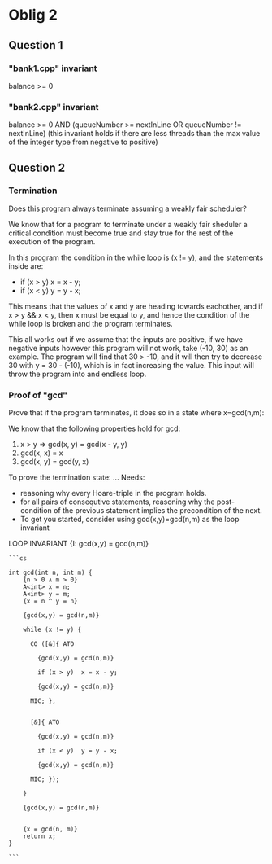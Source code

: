  # Oblig 2

## Question 1

### "bank1.cpp" invariant

balance >= 0

### "bank2.cpp" invariant

balance >= 0 AND (queueNumber >= nextInLine OR queueNumber != nextInLine)
(this invariant holds if there are less threads than the max value of the integer type from negative to positive)

## Question 2

### Termination

Does this program always terminate assuming a weakly fair scheduler?

We know that for a program to terminate under a weakly fair sheduler a critical condition must become true and stay true for the rest of the execution of the program.

In this program the condition in the while loop is (x != y), and the statements inside are:

  - if (x > y)  x = x - y;
  - if (x < y)  y = y - x;

This means that the values of x and y are heading towards eachother, and if x > y && x < y, then x must be equal to y, and hence the condition of the while loop is broken and the program terminates.

This all works out if we assume that the inputs are positive, if we have negative inputs however this program
will not work, take (-10, 30) as an example. The program will find that 30 > -10, and it will then try to decrease
30 with y = 30 - (-10), which is in fact increasing the value. This input will throw the program into and endless loop.

### Proof of "gcd"

Prove that if the program terminates, it does so in a state where x=gcd(n,m):

We know that the following properties hold for gcd:

 1. x > y => gcd(x, y) = gcd(x - y, y)
 2. gcd(x, x) = x
 3. gcd(x, y) = gcd(y, x)

To prove the termination state: ...
Needs:

- reasoning why every Hoare-triple in the program holds.
- for all pairs of consequtive statements, reasoning why the post-condition of the previous statement implies the precondition of the next.
- To get you started, consider using gcd(x,y)=gcd(n,m) as the loop invariant

LOOP INVARIANT {I: gcd(x,y) = gcd(n,m)}

    ```cs

    int gcd(int n, int m) {
        {n > 0 ∧ m > 0}
        A<int> x = n; 
        A<int> y = m;
        {x = n ^ y = n}

        {gcd(x,y) = gcd(n,m)}

        while (x != y) {

          CO ([&]{ ATO 

            {gcd(x,y) = gcd(n,m)}

            if (x > y)  x = x - y;

            {gcd(x,y) = gcd(n,m)}

          MIC; },

          
          [&]{ ATO 

            {gcd(x,y) = gcd(n,m)}

            if (x < y)  y = y - x; 

            {gcd(x,y) = gcd(n,m)}

          MIC; });

        }
        
        {gcd(x,y) = gcd(n,m)}
        

        {x = gcd(n, m)}
        return x;
    }

    ```

